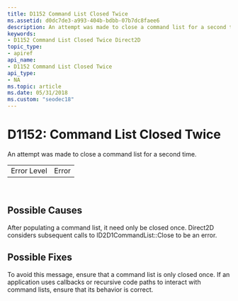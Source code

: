 ```yaml
---
title: D1152 Command List Closed Twice
ms.assetid: d0dc7de3-a993-404b-bdbb-07b7dc8faee6
description: An attempt was made to close a command list for a second time.
keywords:
- D1152 Command List Closed Twice Direct2D
topic_type:
- apiref
api_name:
- D1152 Command List Closed Twice
api_type:
- NA
ms.topic: article
ms.date: 05/31/2018
ms.custom: "seodec18"
---
```


# D1152: Command List Closed Twice

An attempt was made to close a command list for a second time.



|             |       |
|-------------|-------|
| Error Level | Error |



 

## Possible Causes

After populating a command list, it need only be closed once. Direct2D considers subsequent calls to ID2D1CommandList::Close to be an error.

## Possible Fixes

To avoid this message, ensure that a command list is only closed once. If an application uses callbacks or recursive code paths to interact with command lists, ensure that its behavior is correct.

 

 




